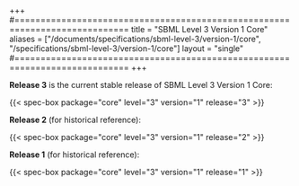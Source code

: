 +++
#============================================================================
title  = "SBML Level 3 Version 1 Core"
aliases = ["/documents/specifications/sbml-level-3/version-1/core", "/specifications/sbml-level-3/version-1/core"]
layout = "single"
#============================================================================
+++

**Release 3** is the current stable release of SBML Level 3 Version 1 Core:

{{< spec-box package="core" level="3" version="1" release="3" >}}

**Release 2** (for historical reference):

{{< spec-box package="core" level="3" version="1" release="2" >}}

**Release 1** (for historical reference):

{{< spec-box package="core" level="3" version="1" release="1" >}}

